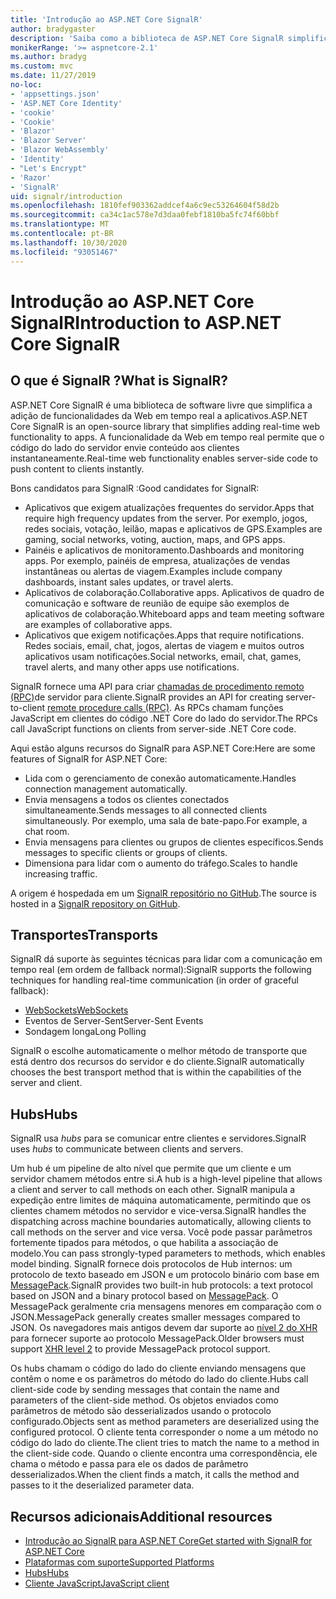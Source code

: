```yaml
---
title: 'Introdução ao ASP.NET Core SignalR'
author: bradygaster
description: 'Saiba como a biblioteca de ASP.NET Core SignalR simplifica a adição de funcionalidades em tempo real aos aplicativos.'
monikerRange: '>= aspnetcore-2.1'
ms.author: bradyg
ms.custom: mvc
ms.date: 11/27/2019
no-loc:
- 'appsettings.json'
- 'ASP.NET Core Identity'
- 'cookie'
- 'Cookie'
- 'Blazor'
- 'Blazor Server'
- 'Blazor WebAssembly'
- 'Identity'
- "Let's Encrypt"
- 'Razor'
- 'SignalR'
uid: signalr/introduction
ms.openlocfilehash: 1810fef903362addcef4a6c9ec53264604f58d2b
ms.sourcegitcommit: ca34c1ac578e7d3daa0febf1810ba5fc74f60bbf
ms.translationtype: MT
ms.contentlocale: pt-BR
ms.lasthandoff: 10/30/2020
ms.locfileid: "93051467"
---
```

# <a name="introduction-to-aspnet-core-no-locsignalr"></a><span data-ttu-id="47819-103">Introdução ao ASP.NET Core SignalR</span><span class="sxs-lookup"><span data-stu-id="47819-103">Introduction to ASP.NET Core SignalR</span></span>

## <a name="what-is-no-locsignalr"></a><span data-ttu-id="47819-104">O que é SignalR ?</span><span class="sxs-lookup"><span data-stu-id="47819-104">What is SignalR?</span></span>

<span data-ttu-id="47819-105">ASP.NET Core SignalR é uma biblioteca de software livre que simplifica a adição de funcionalidades da Web em tempo real a aplicativos.</span><span class="sxs-lookup"><span data-stu-id="47819-105">ASP.NET Core SignalR is an open-source library that simplifies adding real-time web functionality to apps.</span></span> <span data-ttu-id="47819-106">A funcionalidade da Web em tempo real permite que o código do lado do servidor envie conteúdo aos clientes instantaneamente.</span><span class="sxs-lookup"><span data-stu-id="47819-106">Real-time web functionality enables server-side code to push content to clients instantly.</span></span>

<span data-ttu-id="47819-107">Bons candidatos para SignalR :</span><span class="sxs-lookup"><span data-stu-id="47819-107">Good candidates for SignalR:</span></span>

* <span data-ttu-id="47819-108">Aplicativos que exigem atualizações frequentes do servidor.</span><span class="sxs-lookup"><span data-stu-id="47819-108">Apps that require high frequency updates from the server.</span></span> <span data-ttu-id="47819-109">Por exemplo, jogos, redes sociais, votação, leilão, mapas e aplicativos de GPS.</span><span class="sxs-lookup"><span data-stu-id="47819-109">Examples are gaming, social networks, voting, auction, maps, and GPS apps.</span></span>
* <span data-ttu-id="47819-110">Painéis e aplicativos de monitoramento.</span><span class="sxs-lookup"><span data-stu-id="47819-110">Dashboards and monitoring apps.</span></span> <span data-ttu-id="47819-111">Por exemplo, painéis de empresa, atualizações de vendas instantâneas ou alertas de viagem.</span><span class="sxs-lookup"><span data-stu-id="47819-111">Examples include company dashboards, instant sales updates, or travel alerts.</span></span>
* <span data-ttu-id="47819-112">Aplicativos de colaboração.</span><span class="sxs-lookup"><span data-stu-id="47819-112">Collaborative apps.</span></span> <span data-ttu-id="47819-113">Aplicativos de quadro de comunicação e software de reunião de equipe são exemplos de aplicativos de colaboração.</span><span class="sxs-lookup"><span data-stu-id="47819-113">Whiteboard apps and team meeting software are examples of collaborative apps.</span></span>
* <span data-ttu-id="47819-114">Aplicativos que exigem notificações.</span><span class="sxs-lookup"><span data-stu-id="47819-114">Apps that require notifications.</span></span> <span data-ttu-id="47819-115">Redes sociais, email, chat, jogos, alertas de viagem e muitos outros aplicativos usam notificações.</span><span class="sxs-lookup"><span data-stu-id="47819-115">Social networks, email, chat, games, travel alerts, and many other apps use notifications.</span></span>

<span data-ttu-id="47819-116">SignalR fornece uma API para criar [chamadas de procedimento remoto (RPC)](https://wikipedia.org/wiki/Remote_procedure_call)de servidor para cliente.</span><span class="sxs-lookup"><span data-stu-id="47819-116">SignalR provides an API for creating server-to-client [remote procedure calls (RPC)](https://wikipedia.org/wiki/Remote_procedure_call).</span></span> <span data-ttu-id="47819-117">As RPCs chamam funções JavaScript em clientes do código .NET Core do lado do servidor.</span><span class="sxs-lookup"><span data-stu-id="47819-117">The RPCs call JavaScript functions on clients from server-side .NET Core code.</span></span>

<span data-ttu-id="47819-118">Aqui estão alguns recursos do SignalR para ASP.NET Core:</span><span class="sxs-lookup"><span data-stu-id="47819-118">Here are some features of SignalR for ASP.NET Core:</span></span>

* <span data-ttu-id="47819-119">Lida com o gerenciamento de conexão automaticamente.</span><span class="sxs-lookup"><span data-stu-id="47819-119">Handles connection management automatically.</span></span>
* <span data-ttu-id="47819-120">Envia mensagens a todos os clientes conectados simultaneamente.</span><span class="sxs-lookup"><span data-stu-id="47819-120">Sends messages to all connected clients simultaneously.</span></span> <span data-ttu-id="47819-121">Por exemplo, uma sala de bate-papo.</span><span class="sxs-lookup"><span data-stu-id="47819-121">For example, a chat room.</span></span>
* <span data-ttu-id="47819-122">Envia mensagens para clientes ou grupos de clientes específicos.</span><span class="sxs-lookup"><span data-stu-id="47819-122">Sends messages to specific clients or groups of clients.</span></span>
* <span data-ttu-id="47819-123">Dimensiona para lidar com o aumento do tráfego.</span><span class="sxs-lookup"><span data-stu-id="47819-123">Scales to handle increasing traffic.</span></span>

<span data-ttu-id="47819-124">A origem é hospedada em um [ SignalR repositório no GitHub](https://github.com/dotnet/AspNetCore/tree/master/src/SignalR).</span><span class="sxs-lookup"><span data-stu-id="47819-124">The source is hosted in a [SignalR repository on GitHub](https://github.com/dotnet/AspNetCore/tree/master/src/SignalR).</span></span>

## <a name="transports"></a><span data-ttu-id="47819-125">Transportes</span><span class="sxs-lookup"><span data-stu-id="47819-125">Transports</span></span>

<span data-ttu-id="47819-126">SignalR dá suporte às seguintes técnicas para lidar com a comunicação em tempo real (em ordem de fallback normal):</span><span class="sxs-lookup"><span data-stu-id="47819-126">SignalR supports the following techniques for handling real-time communication (in order of graceful fallback):</span></span>

* [<span data-ttu-id="47819-127">WebSockets</span><span class="sxs-lookup"><span data-stu-id="47819-127">WebSockets</span></span>](https://tools.ietf.org/html/rfc7118)
* <span data-ttu-id="47819-128">Eventos de Server-Sent</span><span class="sxs-lookup"><span data-stu-id="47819-128">Server-Sent Events</span></span>
* <span data-ttu-id="47819-129">Sondagem longa</span><span class="sxs-lookup"><span data-stu-id="47819-129">Long Polling</span></span>

<span data-ttu-id="47819-130">SignalR o escolhe automaticamente o melhor método de transporte que está dentro dos recursos do servidor e do cliente.</span><span class="sxs-lookup"><span data-stu-id="47819-130">SignalR automatically chooses the best transport method that is within the capabilities of the server and client.</span></span>

## <a name="hubs"></a><span data-ttu-id="47819-131">Hubs</span><span class="sxs-lookup"><span data-stu-id="47819-131">Hubs</span></span>

<span data-ttu-id="47819-132">SignalR usa *hubs* para se comunicar entre clientes e servidores.</span><span class="sxs-lookup"><span data-stu-id="47819-132">SignalR uses *hubs* to communicate between clients and servers.</span></span>

<span data-ttu-id="47819-133">Um hub é um pipeline de alto nível que permite que um cliente e um servidor chamem métodos entre si.</span><span class="sxs-lookup"><span data-stu-id="47819-133">A hub is a high-level pipeline that allows a client and server to call methods on each other.</span></span> <span data-ttu-id="47819-134">SignalR manipula a expedição entre limites de máquina automaticamente, permitindo que os clientes chamem métodos no servidor e vice-versa.</span><span class="sxs-lookup"><span data-stu-id="47819-134">SignalR handles the dispatching across machine boundaries automatically, allowing clients to call methods on the server and vice versa.</span></span> <span data-ttu-id="47819-135">Você pode passar parâmetros fortemente tipados para métodos, o que habilita a associação de modelo.</span><span class="sxs-lookup"><span data-stu-id="47819-135">You can pass strongly-typed parameters to methods, which enables model binding.</span></span> <span data-ttu-id="47819-136">SignalR fornece dois protocolos de Hub internos: um protocolo de texto baseado em JSON e um protocolo binário com base em [MessagePack](https://msgpack.org/).</span><span class="sxs-lookup"><span data-stu-id="47819-136">SignalR provides two built-in hub protocols: a text protocol based on JSON and a binary protocol based on [MessagePack](https://msgpack.org/).</span></span>  <span data-ttu-id="47819-137">O MessagePack geralmente cria mensagens menores em comparação com o JSON.</span><span class="sxs-lookup"><span data-stu-id="47819-137">MessagePack generally creates smaller messages compared to JSON.</span></span> <span data-ttu-id="47819-138">Os navegadores mais antigos devem dar suporte ao [nível 2 do XHR](https://caniuse.com/#feat=xhr2) para fornecer suporte ao protocolo MessagePack.</span><span class="sxs-lookup"><span data-stu-id="47819-138">Older browsers must support [XHR level 2](https://caniuse.com/#feat=xhr2) to provide MessagePack protocol support.</span></span>

<span data-ttu-id="47819-139">Os hubs chamam o código do lado do cliente enviando mensagens que contêm o nome e os parâmetros do método do lado do cliente.</span><span class="sxs-lookup"><span data-stu-id="47819-139">Hubs call client-side code by sending messages that contain the name and parameters of the client-side method.</span></span> <span data-ttu-id="47819-140">Os objetos enviados como parâmetros de método são desserializados usando o protocolo configurado.</span><span class="sxs-lookup"><span data-stu-id="47819-140">Objects sent as method parameters are deserialized using the configured protocol.</span></span> <span data-ttu-id="47819-141">O cliente tenta corresponder o nome a um método no código do lado do cliente.</span><span class="sxs-lookup"><span data-stu-id="47819-141">The client tries to match the name to a method in the client-side code.</span></span> <span data-ttu-id="47819-142">Quando o cliente encontra uma correspondência, ele chama o método e passa para ele os dados de parâmetro desserializados.</span><span class="sxs-lookup"><span data-stu-id="47819-142">When the client finds a match, it calls the method and passes to it the deserialized parameter data.</span></span>

## <a name="additional-resources"></a><span data-ttu-id="47819-143">Recursos adicionais</span><span class="sxs-lookup"><span data-stu-id="47819-143">Additional resources</span></span>

* [<span data-ttu-id="47819-144">Introdução ao SignalR para ASP.NET Core</span><span class="sxs-lookup"><span data-stu-id="47819-144">Get started with SignalR for ASP.NET Core</span></span>](xref:tutorials/signalr)
* [<span data-ttu-id="47819-145">Plataformas com suporte</span><span class="sxs-lookup"><span data-stu-id="47819-145">Supported Platforms</span></span>](xref:signalr/supported-platforms)
* [<span data-ttu-id="47819-146">Hubs</span><span class="sxs-lookup"><span data-stu-id="47819-146">Hubs</span></span>](xref:signalr/hubs)
* [<span data-ttu-id="47819-147">Cliente JavaScript</span><span class="sxs-lookup"><span data-stu-id="47819-147">JavaScript client</span></span>](xref:signalr/javascript-client)
